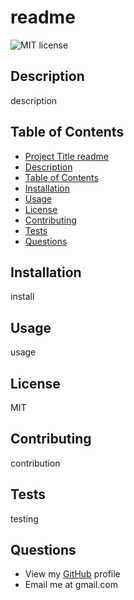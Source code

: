 # readme

![MIT license](https://img.shields.io/badge/license-MIT-green)

## Description
description

## Table of Contents

  - [Project Title readme](#project-title-question-1---input)
  - [Description](#description)
  - [Table of Contents](#table-of-contents)
  - [Installation](#installation)
  - [Usage](#usage)
  - [License](#license)
  - [Contributing](#contributing)
  - [Tests](#tests)
  - [Questions](#questions)

## Installation
install

## Usage
usage

## License
MIT

## Contributing
contribution

## Tests
testing

## Questions
- View my [GitHub](https://github.com/nrasool21) profile 
- Email me at gmail.com
